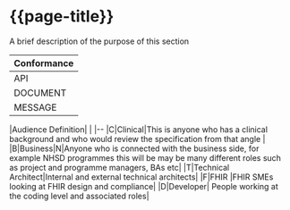 # {{page-title}}

A brief description of the purpose of this section 

|Conformance|
|--
|API|M|
|DOCUMENT|M|
|MESSAGE|M|

|Audience Definition| |
|--
|C|Clinical|This is anyone who has a clinical background and who would review the specification from that angle |
|B|Business|N|Anyone who is connected with the business side, for example NHSD programmes this will be may be many different roles such as project and programme managers, BAs etc|
|T|Technical Architect|Internal and external technical architects|
|F|FHIR |FHIR SMEs looking at FHIR design and compliance| 
|D|Developer| People working at the coding level and associated roles|

